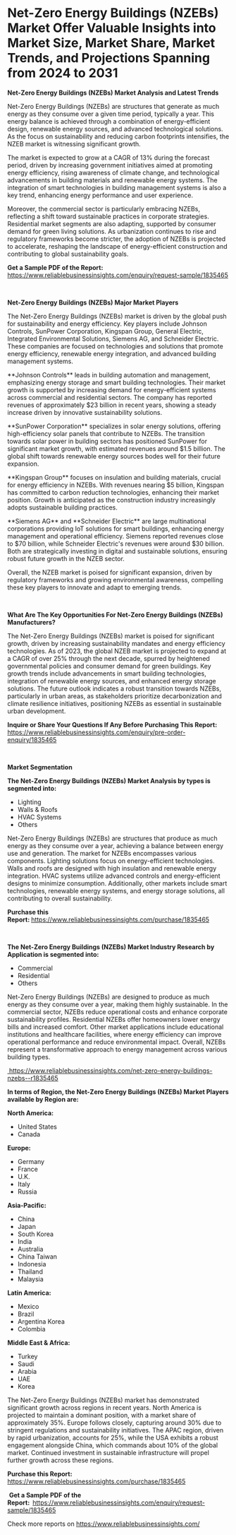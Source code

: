 <p><h1>Net-Zero Energy Buildings (NZEBs) Market Offer Valuable Insights into Market Size, Market Share, Market Trends, and Projections Spanning from 2024 to 2031</h1></p><p><strong>Net-Zero Energy Buildings (NZEBs) Market Analysis and Latest Trends</strong></p>
<p><p>Net-Zero Energy Buildings (NZEBs) are structures that generate as much energy as they consume over a given time period, typically a year. This energy balance is achieved through a combination of energy-efficient design, renewable energy sources, and advanced technological solutions. As the focus on sustainability and reducing carbon footprints intensifies, the NZEB market is witnessing significant growth.</p><p>The market is expected to grow at a CAGR of 13% during the forecast period, driven by increasing government initiatives aimed at promoting energy efficiency, rising awareness of climate change, and technological advancements in building materials and renewable energy systems. The integration of smart technologies in building management systems is also a key trend, enhancing energy performance and user experience.</p><p>Moreover, the commercial sector is particularly embracing NZEBs, reflecting a shift toward sustainable practices in corporate strategies. Residential market segments are also adapting, supported by consumer demand for green living solutions. As urbanization continues to rise and regulatory frameworks become stricter, the adoption of NZEBs is projected to accelerate, reshaping the landscape of energy-efficient construction and contributing to global sustainability goals.</p></p>
<p><strong>Get a Sample PDF of the Report:&nbsp;</strong> <a href="https://www.reliablebusinessinsights.com/enquiry/request-sample/1835465?utm_campaign=112&utm_medium=2&utm_source=Github&utm_content=ia&utm_term=31122024&utm_id=net-zero-energy-buildings-nzebs">https://www.reliablebusinessinsights.com/enquiry/request-sample/1835465</a></p>
<p>&nbsp;</p>
<p><strong>Net-Zero Energy Buildings (NZEBs) Major Market Players</strong></p>
<p><p>The Net-Zero Energy Buildings (NZEBs) market is driven by the global push for sustainability and energy efficiency. Key players include Johnson Controls, SunPower Corporation, Kingspan Group, General Electric, Integrated Environmental Solutions, Siemens AG, and Schneider Electric. These companies are focused on technologies and solutions that promote energy efficiency, renewable energy integration, and advanced building management systems.</p><p>**Johnson Controls** leads in building automation and management, emphasizing energy storage and smart building technologies. Their market growth is supported by increasing demand for energy-efficient systems across commercial and residential sectors. The company has reported revenues of approximately $23 billion in recent years, showing a steady increase driven by innovative sustainability solutions.</p><p>**SunPower Corporation** specializes in solar energy solutions, offering high-efficiency solar panels that contribute to NZEBs. The transition towards solar power in building sectors has positioned SunPower for significant market growth, with estimated revenues around $1.5 billion. The global shift towards renewable energy sources bodes well for their future expansion.</p><p>**Kingspan Group** focuses on insulation and building materials, crucial for energy efficiency in NZEBs. With revenues nearing $5 billion, Kingspan has committed to carbon reduction technologies, enhancing their market position. Growth is anticipated as the construction industry increasingly adopts sustainable building practices.</p><p>**Siemens AG** and **Schneider Electric** are large multinational corporations providing IoT solutions for smart buildings, enhancing energy management and operational efficiency. Siemens reported revenues close to $70 billion, while Schneider Electric's revenues were around $30 billion. Both are strategically investing in digital and sustainable solutions, ensuring robust future growth in the NZEB sector.</p><p>Overall, the NZEB market is poised for significant expansion, driven by regulatory frameworks and growing environmental awareness, compelling these key players to innovate and adapt to emerging trends.</p></p>
<p>&nbsp;</p>
<p><strong>What Are The Key Opportunities For Net-Zero Energy Buildings (NZEBs) Manufacturers?</strong></p>
<p><p>The Net-Zero Energy Buildings (NZEBs) market is poised for significant growth, driven by increasing sustainability mandates and energy efficiency technologies. As of 2023, the global NZEB market is projected to expand at a CAGR of over 25% through the next decade, spurred by heightened governmental policies and consumer demand for green buildings. Key growth trends include advancements in smart building technologies, integration of renewable energy sources, and enhanced energy storage solutions. The future outlook indicates a robust transition towards NZEBs, particularly in urban areas, as stakeholders prioritize decarbonization and climate resilience initiatives, positioning NZEBs as essential in sustainable urban development.</p></p>
<p><strong>Inquire or Share Your Questions If Any Before Purchasing This Report:</strong> <a href="https://www.reliablebusinessinsights.com/enquiry/pre-order-enquiry/1835465?utm_campaign=112&utm_medium=2&utm_source=Github&utm_content=ia&utm_term=31122024&utm_id=net-zero-energy-buildings-nzebs">https://www.reliablebusinessinsights.com/enquiry/pre-order-enquiry/1835465</a></p>
<p>&nbsp;</p>
<p><strong>Market Segmentation</strong></p>
<p><strong>The Net-Zero Energy Buildings (NZEBs) Market Analysis by types is segmented into:</strong></p>
<p><ul><li>Lighting</li><li>Walls & Roofs</li><li>HVAC Systems</li><li>Others</li></ul></p>
<p><p>Net-Zero Energy Buildings (NZEBs) are structures that produce as much energy as they consume over a year, achieving a balance between energy use and generation. The market for NZEBs encompasses various components. Lighting solutions focus on energy-efficient technologies. Walls and roofs are designed with high insulation and renewable energy integration. HVAC systems utilize advanced controls and energy-efficient designs to minimize consumption. Additionally, other markets include smart technologies, renewable energy systems, and energy storage solutions, all contributing to overall sustainability.</p></p>
<p><strong>Purchase this Report:&nbsp;</strong><a href="https://www.reliablebusinessinsights.com/purchase/1835465?utm_campaign=112&utm_medium=2&utm_source=Github&utm_content=ia&utm_term=31122024&utm_id=net-zero-energy-buildings-nzebs">https://www.reliablebusinessinsights.com/purchase/1835465</a></p>
<p>&nbsp;</p>
<p><strong>The Net-Zero Energy Buildings (NZEBs) Market Industry Research by Application is segmented into:</strong></p>
<p><ul><li>Commercial</li><li>Residential</li><li>Others</li></ul></p>
<p><p>Net-Zero Energy Buildings (NZEBs) are designed to produce as much energy as they consume over a year, making them highly sustainable. In the commercial sector, NZEBs reduce operational costs and enhance corporate sustainability profiles. Residential NZEBs offer homeowners lower energy bills and increased comfort. Other market applications include educational institutions and healthcare facilities, where energy efficiency can improve operational performance and reduce environmental impact. Overall, NZEBs represent a transformative approach to energy management across various building types.</p></p>
<p><a href="https://www.reliablebusinessinsights.com/net-zero-energy-buildings-nzebs--r1835465?utm_campaign=112&utm_medium=2&utm_source=Github&utm_content=ia&utm_term=31122024&utm_id=net-zero-energy-buildings-nzebs">&nbsp;https://www.reliablebusinessinsights.com/net-zero-energy-buildings-nzebs--r1835465</a></p>
<p><strong>In terms of Region, the Net-Zero Energy Buildings (NZEBs) Market Players available by Region are:</strong></p>
<p>
    <p> <strong> North America: </strong>
        <ul>
            <li>United States</li>
            <li>Canada</li>
        </ul>
        </p> 
    <p> <strong> Europe: </strong>
        <ul>
            <li>Germany</li>
            <li>France</li>
            <li>U.K.</li>
            <li>Italy</li>
            <li>Russia</li>
        </ul>
        </p> 
    <p> <strong> Asia-Pacific: </strong>
        <ul>
            <li>China</li>
            <li>Japan</li>
            <li>South Korea</li>
            <li>India</li>
            <li>Australia</li>
            <li>China Taiwan</li>
            <li>Indonesia</li>
            <li>Thailand</li>
            <li>Malaysia</li>
        </ul>
        </p> 
    <p> <strong> Latin America: </strong>
        <ul>
            <li>Mexico</li>
            <li>Brazil</li>
            <li>Argentina Korea</li>
            <li>Colombia</li>
        </ul>
        </p> 
    <p> <strong> Middle East & Africa: </strong>
        <ul>
            <li>Turkey</li>
            <li>Saudi</li>
            <li>Arabia</li>
            <li>UAE</li>
            <li>Korea</li>
        </ul>
    </p>
    </p>
<p><p>The Net-Zero Energy Buildings (NZEBs) market has demonstrated significant growth across regions in recent years. North America is projected to maintain a dominant position, with a market share of approximately 35%. Europe follows closely, capturing around 30% due to stringent regulations and sustainability initiatives. The APAC region, driven by rapid urbanization, accounts for 25%, while the USA exhibits a robust engagement alongside China, which commands about 10% of the global market. Continued investment in sustainable infrastructure will propel further growth across these regions.</p></p>
<p><strong>Purchase this Report: </strong><a href="https://www.reliablebusinessinsights.com/purchase/1835465?utm_campaign=112&utm_medium=2&utm_source=Github&utm_content=ia&utm_term=31122024&utm_id=net-zero-energy-buildings-nzebs">https://www.reliablebusinessinsights.com/purchase/1835465</a></p>
<p>&nbsp;<strong>Get a Sample PDF of the Report:&nbsp;&nbsp;</strong><a href="https://www.reliablebusinessinsights.com/enquiry/request-sample/1835465?utm_campaign=112&utm_medium=2&utm_source=Github&utm_content=ia&utm_term=31122024&utm_id=net-zero-energy-buildings-nzebs">https://www.reliablebusinessinsights.com/enquiry/request-sample/1835465</a></p>
<p><strong></strong></p>
<p>Check more reports on <a href="https://www.reliablebusinessinsights.com/?utm_campaign=112&utm_medium=2&utm_source=Github&utm_content=ia&utm_term=31122024&utm_id=net-zero-energy-buildings-nzebs">https://www.reliablebusinessinsights.com/</a></p>
